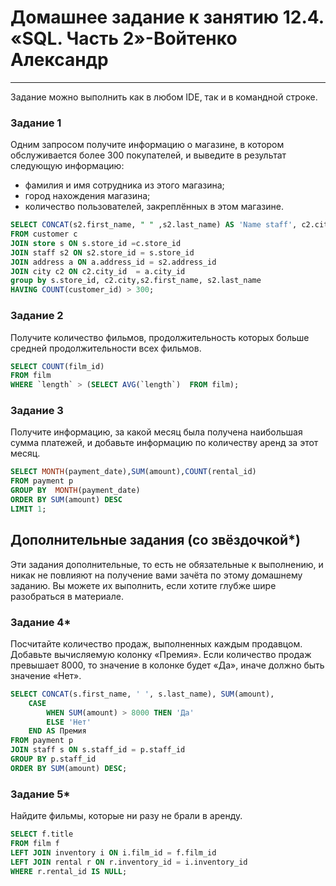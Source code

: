# Домашнее задание к занятию 12.4. «SQL. Часть 2»-Войтенко Александр

---

Задание можно выполнить как в любом IDE, так и в командной строке.

### Задание 1

Одним запросом получите информацию о магазине, в котором обслуживается более 300 покупателей, и выведите в результат следующую информацию: 
- фамилия и имя сотрудника из этого магазина;
- город нахождения магазина;
- количество пользователей, закреплённых в этом магазине.

```sql
SELECT CONCAT(s2.first_name, " " ,s2.last_name) AS 'Name staff', c2.city AS City, COUNT(customer_id) AS 'Total customer'
FROM customer c
JOIN store s ON s.store_id =c.store_id
JOIN staff s2 ON s2.store_id = s.store_id 
JOIN address a ON a.address_id = s2.address_id
JOIN city c2 ON c2.city_id  = a.city_id
group by s.store_id, c2.city,s2.first_name, s2.last_name
HAVING COUNT(customer_id) > 300;
```

### Задание 2

Получите количество фильмов, продолжительность которых больше средней продолжительности всех фильмов.

```sql
SELECT COUNT(film_id) 
FROM film
WHERE `length` > (SELECT AVG(`length`)  FROM film);
```

### Задание 3

Получите информацию, за какой месяц была получена наибольшая сумма платежей, и добавьте информацию по количеству аренд за этот месяц.

```sql
SELECT MONTH(payment_date),SUM(amount),COUNT(rental_id)  
FROM payment p 
GROUP BY  MONTH(payment_date)
ORDER BY SUM(amount) DESC
LIMIT 1;
```


## Дополнительные задания (со звёздочкой*)
Эти задания дополнительные, то есть не обязательные к выполнению, и никак не повлияют на получение вами зачёта по этому домашнему заданию. Вы можете их выполнить, если хотите глубже шире разобраться в материале.

### Задание 4*

Посчитайте количество продаж, выполненных каждым продавцом. Добавьте вычисляемую колонку «Премия». Если количество продаж превышает 8000, то значение в колонке будет «Да», иначе должно быть значение «Нет».

```sql
SELECT CONCAT(s.first_name, ' ', s.last_name), SUM(amount),
	CASE
		WHEN SUM(amount) > 8000 THEN 'Да'
		ELSE 'Нет'
	END AS Премия
FROM payment p
JOIN staff s ON s.staff_id = p.staff_id 
GROUP BY p.staff_id 
ORDER BY SUM(amount) DESC;
```

### Задание 5*

Найдите фильмы, которые ни разу не брали в аренду.

```sql
SELECT f.title
FROM film f
LEFT JOIN inventory i ON i.film_id = f.film_id
LEFT JOIN rental r ON r.inventory_id = i.inventory_id
WHERE r.rental_id IS NULL; 
```
